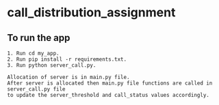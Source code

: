 # call_distribution_assignment

## To run the app 
    1. Run cd my_app.
    2. Run pip install -r requirements.txt.
    3. Run python server_call.py.
    
    Allocation of server is in main.py file.
    After server is allocated then main.py file functions are called in server_call.py file
    to update the server_threshold and call_status values accordingly.

